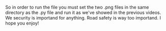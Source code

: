 So in order to run the file you must set the two .png files in the same directory as the .py file and run it as we've showed in the previous videos. We security is importand for anything. Road safety is way too importand. I hope you enjoy!
